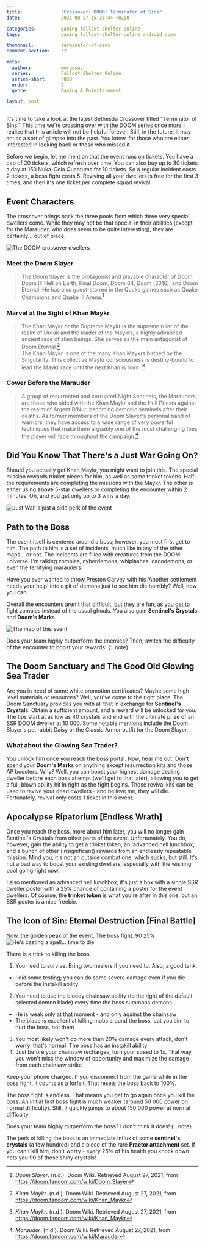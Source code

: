 ```yaml
---
title:              "Crossover: DOOM! Terminator of Sins"
date:               2021-08-27 15:33:44 +0200

categories:         gaming fallout-shelter-online
tags:               gaming fallout-shelter-online android doom

thumbnail:          terminator-of-sins
comment-section:    32

meta:
  author:           morgosus
  series:           Fallout Shelter Online
  series-short:     FOSO
  order:            9
  genre:            Gaming & Entertainment

layout: post
---
```


It's time to take a look at the latest Bethesda Crossover titled "Terminator of Sins." This time we're crossing over with the DOOM series once more. I realize that this article will not be helpful forever. Still, in the future, it may act as a sort of glimpse into the past. You know, for those who are either interested in looking back or those who missed it.

Before we begin, let me mention that the event runs on tickets. You have a cap of 20 tickets, which refresh over time. You can also buy up to 30 tickets a day at 150 Nuka-Cola Quantums for 10 tickets. So a regular incident costs 2 tickets, a boss fight costs 5. Reviving all your dwellers is free for the first 3 times, and then it's one ticket per complete squad revival.

## Event Characters
The crossover brings back the three pools from which three very special dwellers come. While they may not be that special in their abilities (except for the Marauder, who does seem to be quite interesting), they are certainly... out of place.

![The DOOM crossover dwellers](/assets/thm/gaming/foso/terminator-of-sins-dwellers.jpg?v=1.0.0)

### Meet the Doom Slayer
> The Doom Slayer is the protagonist and playable character of Doom, Doom II: Hell on Earth, Final Doom, Doom 64, Doom (2016), and Doom Eternal. He has also guest-starred in the Quake games such as Quake Champions and Quake III Arena.[^1]

### Marvel at the Sight of Khan Maykr
> The Khan Maykr or the Supreme Maykr is the supreme ruler of the realm of Urdak and the leader of the Maykrs, a highly advanced ancient race of alien beings. She serves as the main antagonist of Doom Eternal.[^2]  
> The Khan Maykr is one of the many Khan Maykrs birthed by the Singularity. This collective Maykr consciousness is destiny-bound to lead the Maykr race until the next Khan is born. [^2]

### Cower Before the Marauder
> A group of resurrected and corrupted Night Sentinels, the Marauders, are those who sided with the Khan Maykr and the Hell Priests against the realm of Argent D'Nur, becoming demonic sentinels after their deaths. As former members of the Doom Slayer's personal band of warriors, they have access to a wide range of very powerful techniques that make them arguably one of the most challenging foes the player will face throughout the campaign.[^3]

## Did You Know That There's a Just War Going On?
Should you actually get Khan Maykr, you might want to join this. The special mission rewards trinket pieces for him, as well as some trinket tokens. Half the requirements are completing the missions with the Maykr. The other is either using **above** 5-star dwellers or completing the encounter within 2 minutes. Oh, and you get only up to 3 wins a day.

![Just War is just a side perk of the event](/assets/thm/gaming/foso/terminator-of-sins-just-war.jpg?v=1.0.0)

## Path to the Boss
The event itself is centered around a boss; however, you must first get to him. The path to him is a set of incidents, much like in any of the other maps... or not. The incidents are filled with creatures from the DOOM universe. I'm talking zombies, cyberdemons, whiplashes, cacodemons, or even the terrifying marauders.

Have you ever wanted to throw Preston Garvey with his 'Another settlement needs your help' into a pit of demons just to see him die horribly? Well, now you can!

Overall the encounters aren't that difficult, but they are fun, as you get to fight zombies instead of the usual ghouls. You also gain **Sentinel's Crystal**s and **Doom's Mark**s.

![The map of this event](/assets/thm/gaming/foso/terminator-of-sins-path-to-boss.jpg?v=1.0.0)

Does your team highly outperform the enemies? Then, switch the difficulty of the encounter to boost your rewards!
{: .note}

## The Doom Sanctuary and The Good Old Glowing Sea Trader
Are you in need of some white promotion certificates? Maybe some high-level materials or resources? Well, you've come to the right place. The Doom Sanctuary provides you with all that in exchange for **Sentinel's Crystal**s. Obtain a sufficient amount, and a reward will be unlocked for you. The tips start at as low as 40 crystals and end with the ultimate prize of an SSR DOOM dweller at 10 000. Some notable mentions include the Doom Slayer's pet rabbit Daisy or the Classic Armor outfit for the Doom Slayer.

### What about the Glowing Sea Trader?
You unlock him once you reach the boss portal. Now, hear me out. Don't spend your **Doom's Mark**s on anything except resurrection kits and those AP boosters. Why? Well, you can boost your highest damage dealing dweller before each boss attempt (we'll get to that later), allowing you to get a full-blown ability hit in right as the fight begins. Those revival kits can be used to revive your dead dwellers - and believe me, they will die. Fortunately, revival only costs 1 ticket in this event.

## Apocalypse Ripatorium [Endless Wrath]
Once you reach the boss, more about him later, you will no longer gain Sentinel's Crystals from other parts of the event. Unfortunately. You do, however, gain the ability to get a trinket token, an 'advanced hell lunchbox,' and a bunch of other (insignificant) rewards from an endlessly repeatable mission. Mind you, it's not an outside combat one, which sucks, but still. It's not a bad way to boost your existing dwellers, especially with the wishing pool going right now.

I also mentioned an advanced hell lunchbox; it's just a box with a single SSR dweller poster with a 25% chance of containing a poster for the event dwellers. Of course, the **trinket token** is what you're after in this one, but an SSR poster is a nice freebie.

## The Icon of Sin: Eternal Destruction [Final Battle]
Now, the golden peak of the event. The boss fight. 90 25%
![He's casting a spell... time to die](/assets/thm/gaming/foso/terminator-of-sins-boss.jpg?v=1.0.0)

There is a trick to killing the boss.
1. You need to survive. Bring two healers if you need to. Also, a good tank.
- I did some testing; you can do some severe damage even if you die before the instakill ability
2. You need to use the bloody chainsaw ability (to the right of the default selected demon blade) every time the boss summons demons
- He is weak only at that moment - and only against the chainsaw
- The blade is excellent at killing mobs around the boss, but you aim to hurt the boss, not them
3. You most likely won't do more than 20% damage every attack, don't worry, that's normal. The boss has an instakill ability
4. Just before your chainsaw recharges, turn your speed to 1x. That way, you won't miss the window of opportunity and maximize the damage from each chainsaw strike

Keep your phone charged. If you disconnect from the game while in the boss fight, it counts as a forfeit. That resets the boss back to 100%.

The boss fight is endless. That means you get to go again once you kill the boss. An initial first boss fight is much weaker (around 50 000 power on normal difficulty). Still, it quickly jumps to about 150 000 power at normal difficulty.

Does your team highly outperform the boss? I don't think it does!
{: .note}

The perk of killing the boss is an immediate influx of some **sentinel's crystals** (a few hundred) and a piece of the rare **Praetor attachment** set. If you can't kill him, don't worry - every 25% of his health you knock down nets you 90 of those shiny crystals!

[^1]: *Doom Slayer*. (n.d.). Doom Wiki. Retrieved August 27, 2021, from https://doom.fandom.com/wiki/Doom_Slayer
[^2]: *Khan Maykr*. (n.d.). Doom Wiki. Retrieved August 27, 2021, from https://doom.fandom.com/wiki/Khan_Maykr
[^3]: *Marauder*. (n.d.). Doom Wiki. Retrieved August 27, 2021, from https://doom.fandom.com/wiki/Marauder
